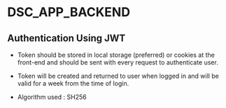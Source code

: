 # DSC_APP_BACKEND

## Authentication Using JWT

* Token should be stored in local storage (preferred) or cookies at the front-end and should be sent with every request to authenticate user.

* Token will be created and returned to user when logged in and will be valid for a week from the time of login.

* Algorithm used : SH256


